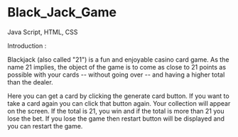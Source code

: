 # Black_Jack_Game
 Java Script, HTML, CSS


Introduction :

Blackjack (also called "21") is a fun and enjoyable casino card game. As the name 21 implies, the object of the game is to come as close to 21 points as possible with your cards -- without going over -- and having a higher total than the dealer.

Here you can get a card by clicking the generate card button. If you want to take a card again you can click that button again. Your collection will appear on the screen. If the total is 21, you win and if the total is more than 21 you lose the bet. If you lose the game then restart button will be displayed and you can restart the game.




